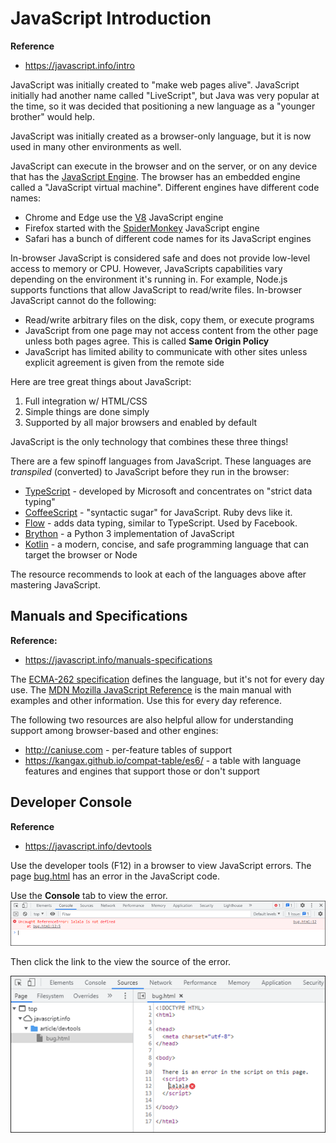 # JavaScript Introduction
**Reference**
- https://javascript.info/intro


JavaScript was initially created to "make web pages alive". JavaScript initially had another name called "LiveScript", but Java was very popular at the time, so it was decided that positioning a new language as a "younger brother" would help.

JavaScript was initially created as a browser-only language, but it is now used in many other environments as well.

JavaScript can execute in the browser and on the server, or on any device that has the [JavaScript Engine](https://en.wikipedia.org/wiki/JavaScript_engine). The browser has an embedded engine called a "JavaScript virtual machine". Different engines have different code names:
- Chrome and Edge use the [V8](https://en.wikipedia.org/wiki/V8_(JavaScript_engine)) JavaScript engine
- Firefox started with the [SpiderMonkey](https://en.wikipedia.org/wiki/SpiderMonkey) JavaScript engine 
- Safari has a bunch of different code names for its JavaScript engines

In-browser JavaScript is considered safe and does not provide low-level access to memory or CPU. However, JavaScripts capabilities vary depending on the environment it's running in. For example, Node.js supports functions that allow JavaScript to read/write files. In-browser JavaScript cannot do the following:
- Read/write arbitrary files on the disk, copy them, or execute programs
- JavaScript from one page may not access content from the other page unless both pages agree. This is called **Same Origin Policy**
- JavaScript has limited ability to communicate with other sites unless explicit agreement is given from the remote side

Here are tree great things about JavaScript:
1. Full integration w/ HTML/CSS
2. Simple things are done simply
3. Supported by all major browsers and enabled by default

JavaScript is the only technology that combines these three things!

There are a few spinoff languages from JavaScript. These languages are *transpiled* (converted) to JavaScript before they run in the browser:
- [TypeScript](https://www.typescriptlang.org/) - developed by Microsoft and concentrates on "strict data typing"
- [CoffeeScript](http://coffeescript.org/) - "syntactic sugar" for JavaScript.  Ruby devs like it.
- [Flow](https://flow.org/) - adds data typing, similar to TypeScript. Used by Facebook.
- [Brython](https://brython.info/) - a Python 3 implementation of JavaScript
- [Kotlin](https://kotlinlang.org/docs/getting-started.html) - a modern, concise, and safe programming language that can target the browser or Node

The resource recommends to look at each of the languages above after mastering JavaScript.

## Manuals and Specifications
**Reference:**
- https://javascript.info/manuals-specifications

The [ECMA-262 specification](https://www.ecma-international.org/publications-and-standards/standards/ecma-262/) defines the language, but it's not for every day use. The [MDN Mozilla JavaScript Reference](https://developer.mozilla.org/en-US/docs/Web/JavaScript/Reference) is the main manual with examples and other information. Use this for every day reference.

The following two resources are also helpful allow for understanding support among browser-based and other engines:
- http://caniuse.com - per-feature tables of support
- https://kangax.github.io/compat-table/es6/ - a table with language features and engines that support those or don't support

## Developer Console
**Reference**
- https://javascript.info/devtools

Use the developer tools (F12) in a browser to view JavaScript errors. The page [bug.html](https://javascript.info/article/devtools/bug.html) has an error in the JavaScript code.

Use the **Console** tab to view the error.
![](img/1-1.png)

Then click the link to the view the source of the error.

![](img/1-2.png)
